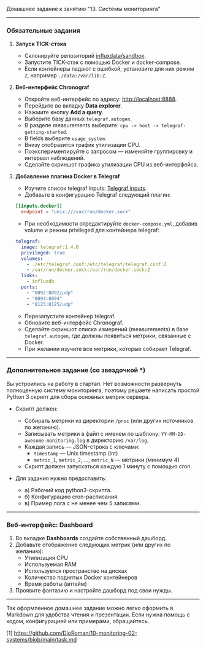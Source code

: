 Домашнее задание к занятию "13. Системы мониторинга"
***

### Обязательные задания

1. **Запуск TICK-стэка**
   - Склонируйте репозиторий [influxdata/sandbox](https://github.com/influxdata/sandbox/tree/master).
   - Запустите TICK-стэк с помощью Docker и docker-compose.
   - Если контейнеры падают с ошибкой, установите для них режим `Z`, например `./data:/var/lib:Z`.

2. **Веб-интерфейс Chronograf**
   - Откройте веб-интерфейс по адресу: [http://localhost:8888](http://localhost:8888).
   - Перейдите во вкладку **Data explorer**.
   - Нажмите кнопку **Add a query**.
   - Выберите базу данных `telegraf.autogen`.
   - В разделе measurements выберите: `cpu -> host -> telegraf-getting-started`.
   - В fields выберите `usage_system`.
   - Внизу отобразится график утилизации CPU.
   - Поэкспериментируйте с запросом — изменяйте группировку и интервал наблюдений.
   - Сделайте скриншот графика утилизации CPU из веб-интерфейса.

3. **Добавление плагина Docker в Telegraf**
   - Изучите список telegraf inputs: [Telegraf inputs](https://github.com/influxdata/telegraf/tree/master/plugins/inputs).
   - Добавьте в конфигурацию Telegraf следующий плагин:

   ```toml
   [[inputs.docker]]
     endpoint = "unix:///var/run/docker.sock"
   ```

   - При необходимости отредактируйте `docker-compose.yml`, добавив volume и режим privileged для контейнера telegraf:

   ```yaml
   telegraf:
     image: telegraf:1.4.0
     privileged: true
     volumes:
       - ./etc/telegraf.conf:/etc/telegraf/telegraf.conf:Z
       - /var/run/docker.sock:/var/run/docker.sock:Z
     links:
       - influxdb
     ports:
       - "8092:8092/udp"
       - "8094:8094"
       - "8125:8125/udp"
   ```

   - Перезапустите контейнер telegraf.
   - Обновите веб-интерфейс Chronograf.
   - Сделайте скриншот списка измерений (measurements) в базе `telegraf.autogen`, где должны появиться метрики, связанные с Docker.
   - При желании изучите все метрики, которые собирает Telegraf.

***

### Дополнительное задание (со звездочкой *)

Вы устроились на работу в стартап. Нет возможности развернуть полноценную систему мониторинга, поэтому решаете написать простой Python 3 скрипт для сбора основных метрик сервера.

- Скрипт должен:
  - Собирать метрики из директории `/proc` (или других источников по желанию).
  - Записывать метрики в файл с именем по шаблону: `YY-MM-DD-awesome-monitoring.log` в директорию `/var/log`.
  - Каждая запись — JSON-строка с ключами:
    - `timestamp` — Unix timestamp (int)
    - `metric_1`, `metric_2`, ..., `metric_N` — метрики (минимум 4)
  - Скрипт должен запускаться каждую 1 минуту с помощью cron.

- Для задания нужно предоставить:
  - а) Рабочий код python3-скрипта.
  - б) Конфигурацию cron-расписания.
  - в) Пример лога с не менее чем 5 записями.

***

### Веб-интерфейс: Dashboard

1. Во вкладке **Dashboards** создайте собственный дашборд.
2. Добавьте отображение следующих метрик (или других по желанию):
   - Утилизация CPU
   - Используемая RAM
   - Используется пространство на дисках
   - Количество поднятых Docker контейнеров
   - Время работы (аптайм)
3. Проявите фантазию и настройте дашборд под свои нужды.

***

Так оформленное домашнее задание можно легко оформить в Markdown для удобства чтения и презентации. Если нужна помощь с кодом, конфигурацией или примерами, обращайтесь.

[1] https://github.com/DioRoman/10-monitoring-02-systems/blob/main/task.md
